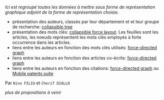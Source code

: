 _Ici est regroupé toutes les données à mettre sous forme de représentation graphique adjoint de la forme de représentation choisie._

- présentation des auteurs, classés par leur département et et leur groupe de recherche: [collapsible tree](https://bl.ocks.org/mbostock/4062045)
- présentation des mots clés: [collapsible force layout](https://bl.ocks.org/mbostock/1093130). Les feuilles sont les articles, les noeuds représentent les mots clés employés à forte occurrence dans les articles.
- liens entre les auteurs en fonction des mots clés utilisés: [force-directed graph](https://bl.ocks.org/mbostock/4062045)
- liens entre les auteurs en fonction des articles co-écrits: [force-directed graph](https://bl.ocks.org/mbostock/4062045)
- liens entre les auteurs en fonction des citations: [force-directed graph](https://bl.ocks.org/mbostock/4062045) ou [Mobile patents suite](http://bl.ocks.org/mbostock/1153292)

Par `Nino FILIU` et `Cherif DIALLO`

_plus de propositions à venir_
